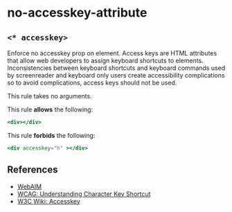 # no-accesskey-attribute

## `<* accesskey>`

Enforce no accesskey prop on element. Access keys are HTML attributes that allow web developers to assign keyboard shortcuts to elements. Inconsistencies between keyboard shortcuts and keyboard commands used by screenreader and keyboard only users create accessibility complications so to avoid complications, access keys should not be used.

This rule takes no arguments.

This rule **allows** the following:

```hbs
<div></div>
```

This rule **forbids** the following:

```hbs
<div accesskey="h" ></div>
```

## References

* [WebAIM](http://webaim.org/techniques/keyboard/accesskey#spec)
* [WCAG: Understanding Character Key Shortcut](https://w3c.github.io/wcag/understanding/character-key-shortcuts.html)
* [W3C Wiki: Accesskey](https://www.w3.org/WAI/PF/HTML/wiki/Accesskey)
